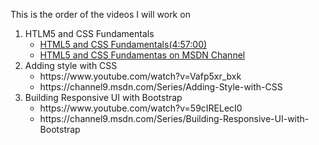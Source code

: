 This is the order of the videos I will work on
<ol>
   <li> HTLM5 and CSS Fundamentals
      <ul>
         <li><a href='https://www.youtube.com/watch?v=4Oggpc9gl5g' target="_blank">HTML5 and CSS Fundamentals(4:57:00)</a> </li>
         <li><a href="https://channel9.msdn.com/Series/HTML5-CSS3-Fundamentals-Development-for-Absolute-Beginners" target="_blank">HTML5 and CSS Fundamentas on MSDN Channel</a></li>
      </ul>
   </li>
   
   <li>Adding style with CSS
      <ul>
         <li>https://www.youtube.com/watch?v=Vafp5xr_bxk</li>
         <li>https://channel9.msdn.com/Series/Adding-Style-with-CSS</li>
      </ul>   
   </li>

   <li>Building Responsive UI with Bootstrap
      <ul>
         <li>https://www.youtube.com/watch?v=59cIRELecI0</li>
         <li>https://channel9.msdn.com/Series/Building-Responsive-UI-with-Bootstrap</li>
      </ul>
   </li>
